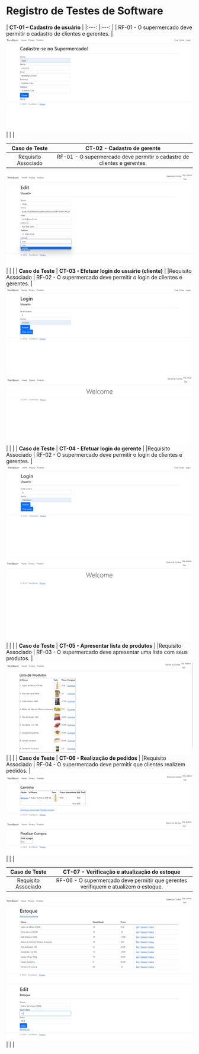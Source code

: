 # Registro de Testes de Software

| **CT-01 – Cadastro de usuário** 	|
|:---:	|:---:	|
| RF-01 -  O supermercado deve permitir o cadastro de clientes e gerentes. |
![Teste](img/Teste01.jpeg)
|  	|  	|

| **Caso de Teste** 	| **CT-02 - Cadastro de gerente**	|
|:---:	|:---:	|
|Requisito Associado | RF-01	- O supermercado deve permitir o cadastro de clientes e gerentes. |
![Teste](img/Teste02.jpeg)
|  	|  	|
| **Caso de Teste** 	| **CT-03 - Efetuar login do usuário (cliente)**	|
|Requisito Associado | RF-02	- O supermercado deve permitir o login de clientes e gerentes. |
![Teste](img/Teste03.jpeg)
![Teste](img/Teste04.jpeg)
|  	|  	|
| **Caso de Teste** 	| **CT-04 - Efetuar login do gerente**	|
|Requisito Associado | RF-02	- O supermercado deve permitir o login de clientes e gerentes. |
![Teste](img/Teste05.jpeg)
![Teste](img/Teste06.jpeg)
|  	|  	|
| **Caso de Teste** 	| **CT-05 - Apresentar lista de produtos**	|
|Requisito Associado | RF-03	- O supermercado deve apresentar uma lista com seus produtos. |
![Teste](img/Teste07.jpeg)
|  	|  	|
| **Caso de Teste** 	| **CT-06 - Realização de pedidos** |
|Requisito Associado | RF-04	- O supermercado deve permitir que clientes realizem pedidos. |
![Teste](img/Teste08.jpeg)
![Teste](img/Teste09.jpeg)
|  	|  	|

| **Caso de Teste** 	| **CT-07 - Verificação e atualização do estoque**	|
|:---:	|:---:	|
|Requisito Associado | RF-06	- O supermercado deve permitir que gerentes verifiquem e atualizem o estoque. |
![Teste](img/Teste10.jpeg)
![Teste](img/Teste11.jpeg)
|  	|  	|
